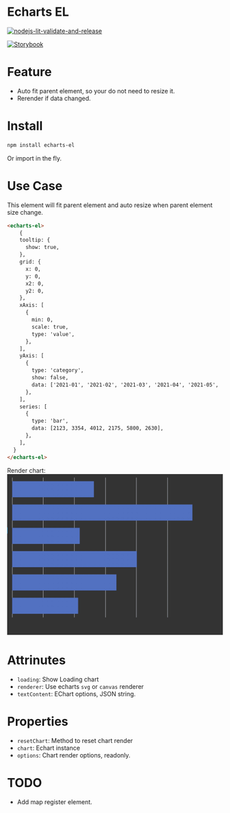 # Echarts EL

[![nodejs-lit-validate-and-release](https://github.com/gsmlg-dev/echarts-el/actions/workflows/nodejs-lit-validate-and-release.yml/badge.svg)](https://github.com/gsmlg-dev/echarts-el/actions/workflows/nodejs-lit-validate-and-release.yml)

[![Storybook](https://cdn.jsdelivr.net/gh/storybookjs/brand@main/badge/badge-storybook.svg)](https://gsmlg-dev.github.io/echarts-el)

# Feature

- Auto fit parent element, so your do not need to resize it.
- Rerender if data changed.

# Install

```bash
npm install echarts-el
```

Or import in the fly.



# Use Case

This element will fit parent element and auto resize when parent element size change.

```html
<echarts-el>
    {
    tooltip: {
      show: true,
    },
    grid: {
      x: 0,
      y: 0,
      x2: 0,
      y2: 0,
    },
    xAxis: [
      {
        min: 0,
        scale: true,
        type: 'value',
      },
    ],
    yAxis: [
      {
        type: 'category',
        show: false,
        data: ['2021-01', '2021-02', '2021-03', '2021-04', '2021-05', '2021-06'],
      },
    ],
    series: [
      {
        type: 'bar',
        data: [2123, 3354, 4012, 2175, 5800, 2630],
      },
    ],
  }
</echarts-el>
```

Render chart:
![bar-chart](./bar-chart.jpg)

# Attrinutes

- `loading`: Show Loading chart
- `renderer`: Use echarts `svg` or `canvas` renderer
- `textContent`: EChart options, JSON string.

# Properties

- `resetChart`: Method to reset chart render
- `chart`: Echart instance
- `options`: Chart render options, readonly.

# TODO

- Add map register element.
